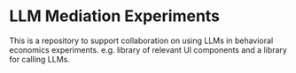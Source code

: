 # LLM Mediation Experiments

This is a repository to support collaboration on using LLMs in behavioral economics experiments. e.g. library of relevant UI components and a library for calling LLMs.